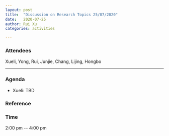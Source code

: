 ```yaml
---
layout: post
title:  "Discussion on Research Topics 25/07/2020"
date:   2020-07-25
author: Rui Xu
categories: activities

---
```



### Attendees

Xueli, Yong, Rui, Junjie, Chang, Lijing, Hongbo

---

### Agenda

- Xueli: TBD


### Reference




### Time

2:00 pm -- 4:00 pm
